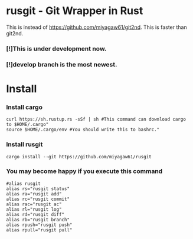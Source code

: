 # rusgit - Git Wrapper in Rust

This is instead of https://github.com/miyagaw61/git2nd.
This is faster than git2nd.

### [!]This is under development now.
### [!]develop branch is the most newest.

# Install

### Install cargo

```
curl https://sh.rustup.rs -sSf | sh #This command can download cargo to $HOME/.cargo"
source $HOME/.cargo/env #You should write this to bashrc."
```

### Install rusgit


```
cargo install --git https://github.com/miyagaw61/rusgit
```

### You may become happy if you execute this command


```
#alias rusgit
alias rs="rusgit status"
alias ra="rusgit add"
alias rc="rusgit commit"
alias rac="rusgit ac"
alias rl="rusgit log"
alias rd="rusgit diff"
alias rb="rusgit branch"
alias rpush="rusgit push"
alias rpull="rusgit pull"
```
